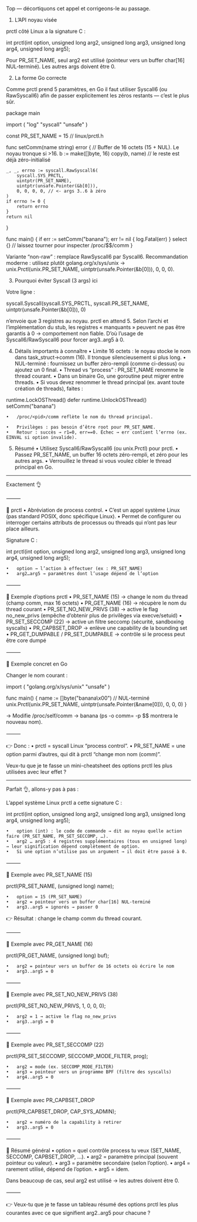 Top — décortiquons cet appel et corrigeons-le au passage.

1) L’API noyau visée

prctl côté Linux a la signature C :

int prctl(int option, unsigned long arg2, unsigned long arg3,
unsigned long arg4, unsigned long arg5);

Pour PR_SET_NAME, seul arg2 est utilisé (pointeur vers un buffer char[16] NUL-terminé). Les autres args doivent être 0.

2) La forme Go correcte

Comme prctl prend 5 paramètres, en Go il faut utiliser Syscall6 (ou RawSyscall6) afin de passer explicitement les zéros restants — c’est le plus sûr.

package main

import (
"log"
"syscall"
"unsafe"
)

const PR_SET_NAME = 15 // linux/prctl.h

func setComm(name string) error {
// Buffer de 16 octets (15 + NUL). Le noyau tronque si >16.
b := make([]byte, 16)
copy(b, name) // le reste est déjà zéro-initialisé

	_, _, errno := syscall.RawSyscall6(
		syscall.SYS_PRCTL,
		uintptr(PR_SET_NAME),
		uintptr(unsafe.Pointer(&b[0])),
		0, 0, 0, 0, // <- args 3..6 à zéro
	)
	if errno != 0 {
		return errno
	}
	return nil
}

func main() {
if err := setComm("banana"); err != nil {
log.Fatal(err)
}
select {} // laissez tourner pour inspecter /proc/$$/comm
}

Variante “non-raw” : remplace RawSyscall6 par Syscall6.
Recommandation moderne : utilisez plutôt golang.org/x/sys/unix → unix.Prctl(unix.PR_SET_NAME, uintptr(unsafe.Pointer(&b[0])), 0, 0, 0).

3) Pourquoi éviter Syscall (3 args) ici

Votre ligne :

syscall.Syscall(syscall.SYS_PRCTL, syscall.PR_SET_NAME, uintptr(unsafe.Pointer(&b[0])), 0)

n’envoie que 3 registres au noyau. prctl en attend 5.
Selon l’archi et l’implémentation du stub, les registres « manquants » peuvent ne pas être garantis à 0 → comportement non fiable. D’où l’usage de Syscall6/RawSyscall6 pour forcer arg3..arg5 à 0.

4) Détails importants à connaître
   •	Limite 16 octets : le noyau stocke le nom dans task_struct->comm (16). Il tronque silencieusement si plus long.
   •	NUL-terminé : fournissez un buffer zéro-rempli (comme ci-dessus) ou ajoutez un 0 final.
   •	Thread vs “process” : PR_SET_NAME renomme le thread courant.
   •	Dans un binaire Go, une goroutine peut migrer entre threads.
   •	Si vous devez renommer le thread principal (ex. avant toute création de threads), faites :

runtime.LockOSThread()
defer runtime.UnlockOSThread()
setComm("banana")


	•	/proc/<pid>/comm reflète le nom du thread principal.

	•	Privilèges : pas besoin d’être root pour PR_SET_NAME.
	•	Retour : succès → r1=0, err==0. Échec → err contient l’errno (ex. EINVAL si option invalide).

5) Résumé
   •	Utilisez Syscall6/RawSyscall6 (ou unix.Prctl) pour prctl.
   •	Passez PR_SET_NAME, un buffer 16 octets zéro-rempli, et zéro pour les autres args.
   •	Verrouillez le thread si vous voulez cibler le thread principal en Go.

-----


Exactement 👌

⸻

🔹 prctl
•	Abréviation de process control.
•	C’est un appel système Linux (pas standard POSIX, donc spécifique Linux).
•	Permet de configurer ou interroger certains attributs de processus ou threads qui n’ont pas leur place ailleurs.

Signature C :

int prctl(int option, unsigned long arg2,
unsigned long arg3, unsigned long arg4,
unsigned long arg5);

	•	option → l’action à effectuer (ex : PR_SET_NAME)
	•	arg2…arg5 → paramètres dont l’usage dépend de l’option

⸻

🔹 Exemple d’options prctl
•	PR_SET_NAME (15) → change le nom du thread (champ comm, max 16 octets)
•	PR_GET_NAME (16) → récupère le nom du thread courant
•	PR_SET_NO_NEW_PRIVS (38) → active le flag no_new_privs (empêche d’obtenir plus de privilèges via execve/setuid)
•	PR_SET_SECCOMP (22) → active un filtre seccomp (sécurité, sandboxing syscalls)
•	PR_CAPBSET_DROP → enlève une capability de la bounding set
•	PR_GET_DUMPABLE / PR_SET_DUMPABLE → contrôle si le process peut être core dumpé

⸻

🔹 Exemple concret en Go

Changer le nom courant :

import (
"golang.org/x/sys/unix"
"unsafe"
)

func main() {
name := []byte("banana\x00") // NUL-terminé
unix.Prctl(unix.PR_SET_NAME, uintptr(unsafe.Pointer(&name[0])), 0, 0, 0)
}

→ Modifie /proc/self/comm → banana
(ps -o comm= -p $$ montrera le nouveau nom).

⸻

👉 Donc :
•	prctl = syscall Linux “process control”.
•	PR_SET_NAME = une option parmi d’autres, qui dit à prctl “change mon nom (comm)”.

Veux-tu que je te fasse un mini-cheatsheet des options prctl les plus utilisées avec leur effet ?

----


Parfait 👌, allons-y pas à pas :

L’appel système Linux prctl a cette signature C :

int prctl(int option,
unsigned long arg2,
unsigned long arg3,
unsigned long arg4,
unsigned long arg5);

	•	option (int) : le code de commande → dit au noyau quelle action faire (PR_SET_NAME, PR_SET_SECCOMP, …).
	•	arg2 … arg5 : 4 registres supplémentaires (tous en unsigned long) → leur signification dépend complètement de option.
	•	Si une option n’utilise pas un argument → il doit être passé à 0.

⸻

🔹 Exemple avec PR_SET_NAME (15)

prctl(PR_SET_NAME, (unsigned long) name);

	•	option = 15 (PR_SET_NAME)
	•	arg2 = pointeur vers un buffer char[16] NUL-terminé
	•	arg3..arg5 = ignorés → passer 0

👉 Résultat : change le champ comm du thread courant.

⸻

🔹 Exemple avec PR_GET_NAME (16)

prctl(PR_GET_NAME, (unsigned long) buf);

	•	arg2 = pointeur vers un buffer de 16 octets où écrire le nom
	•	arg3..arg5 = 0

⸻

🔹 Exemple avec PR_SET_NO_NEW_PRIVS (38)

prctl(PR_SET_NO_NEW_PRIVS, 1, 0, 0, 0);

	•	arg2 = 1 → active le flag no_new_privs
	•	arg3..arg5 = 0

⸻

🔹 Exemple avec PR_SET_SECCOMP (22)

prctl(PR_SET_SECCOMP, SECCOMP_MODE_FILTER, prog);

	•	arg2 = mode (ex. SECCOMP_MODE_FILTER)
	•	arg3 = pointeur vers un programme BPF (filtre des syscalls)
	•	arg4..arg5 = 0

⸻

🔹 Exemple avec PR_CAPBSET_DROP

prctl(PR_CAPBSET_DROP, CAP_SYS_ADMIN);

	•	arg2 = numéro de la capability à retirer
	•	arg3..arg5 = 0

⸻

🧩 Résumé général
•	option = quel contrôle process tu veux (SET_NAME, SECCOMP, CAPBSET_DROP, …).
•	arg2 = paramètre principal (souvent pointeur ou valeur).
•	arg3 = paramètre secondaire (selon l’option).
•	arg4 = rarement utilisé, dépend de l’option.
•	arg5 = idem.

Dans beaucoup de cas, seul arg2 est utilisé → les autres doivent être 0.

⸻

👉 Veux-tu que je te fasse un tableau résumé des options prctl les plus courantes avec ce que signifient arg2..arg5 pour chacune ?